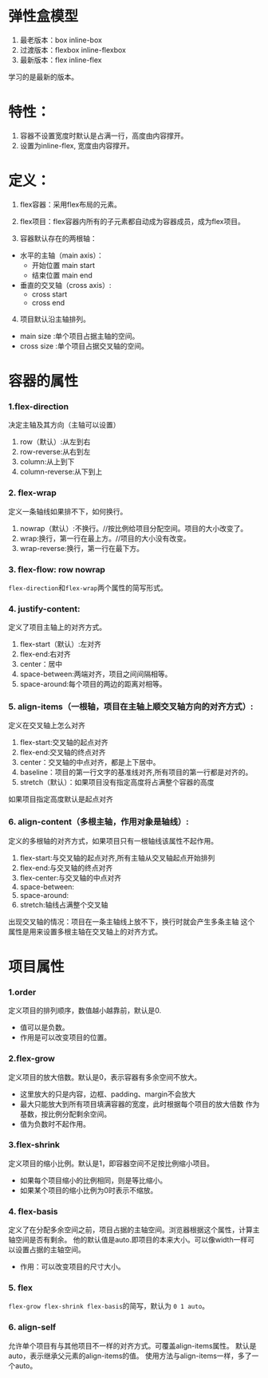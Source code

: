 # 弹性盒模型
1. 最老版本：box inline-box
2. 过渡版本：flexbox inline-flexbox
3. 最新版本：flex inline-flex

学习的是最新的版本。

# 特性：
1. 容器不设置宽度时默认是占满一行，高度由内容撑开。
2. 设置为inline-flex, 宽度由内容撑开。

# 定义：
1. flex容器：采用flex布局的元素。

2. flex项目：flex容器内所有的子元素都自动成为容器成员，成为flex项目。

3. 容器默认存在的两根轴：
- 水平的主轴（main axis）：
  - 开始位置 main start
  - 结束位置 main end
- 垂直的交叉轴（cross axis）:
  - cross start
  - cross end

4. 项目默认沿主轴排列。
  - main size :单个项目占据主轴的空间。
  - cross size :单个项目占据交叉轴的空间。

# 容器的属性
### 1.flex-direction
决定主轴及其方向（主轴可以设置）
1. row（默认）:从左到右
2. row-reverse:从右到左
3. column:从上到下
4. column-reverse:从下到上


### 2. flex-wrap
定义一条轴线如果排不下，如何换行。
1. nowrap（默认）:不换行。//按比例给项目分配空间。项目的大小改变了。
2. wrap:换行，第一行在最上方。//项目的大小没有改变。
3. wrap-reverse:换行，第一行在最下方。

### 3. flex-flow: row nowrap
`flex-direction`和`flex-wrap`两个属性的简写形式。

### 4. justify-content:
定义了项目主轴上的对齐方式。
1. flex-start（默认）:左对齐
2. flex-end:右对齐
3. center：居中
4. space-between:两端对齐，项目之间间隔相等。
5. space-around:每个项目的两边的距离对相等。

### 5. align-items（一根轴，项目在主轴上顺交叉轴方向的对齐方式）:
定义在交叉轴上怎么对齐
1. flex-start:交叉轴的起点对齐
2. flex-end:交叉轴的终点对齐
3. center：交叉轴的中点对齐，都是上下居中。
4. baseline：项目的第一行文字的基准线对齐,所有项目的第一行都是对齐的。
5. stretch（默认）：如果项目没有指定高度将占满整个容器的高度

如果项目指定高度默认是起点对齐
### 6. align-content（多根主轴，作用对象是轴线）:
定义的多根轴的对齐方式，如果项目只有一根轴线该属性不起作用。
1. flex-start:与交叉轴的起点对齐,所有主轴从交叉轴起点开始排列
2. flex-end:与交叉轴的终点对齐
3. flex-center:与交叉轴的中点对齐
4. space-between:
5. space-around:
6. stretch:轴线占满整个交叉轴

出现交叉轴的情况：项目在一条主轴线上放不下，换行时就会产生多条主轴 这个属性是用来设置多根主轴在交叉轴上的对齐方式。

# 项目属性
### 1.order
定义项目的排列顺序，数值越小越靠前，默认是0.
- 值可以是负数。
- 作用是可以改变项目的位置。

### 2.flex-grow
定义项目的放大倍数。默认是0，表示容器有多余空间不放大。
- 这里放大的只是内容，边框、padding、margin不会放大
- 最大只能放大到所有项目填满容器的宽度，此时根据每个项目的放大倍数 作为基数，按比例分配剩余空间。
- 值为负数时不起作用。

### 3.flex-shrink
定义项目的缩小比例。默认是1，即容器空间不足按比例缩小项目。
- 如果每个项目缩小的比例相同，则是等比缩小。
- 如果某个项目的缩小比例为0时表示不缩放。
### 4. flex-basis
定义了在分配多余空间之前，项目占据的主轴空间。浏览器根据这个属性，计算主轴空间是否有剩余。
他的默认值是auto.即项目的本来大小。可以像width一样可以设置占据的主轴空间。
- 作用：可以改变项目的尺寸大小。

### 5. flex
`flex-grow flex-shrink flex-basis`的简写，默认为 `0 1 auto`。

### 6. align-self
允许单个项目有与其他项目不一样的对齐方式。可覆盖align-items属性。
默认是auto，表示继承父元素的align-items的值。
使用方法与align-items一样，多了一个auto。